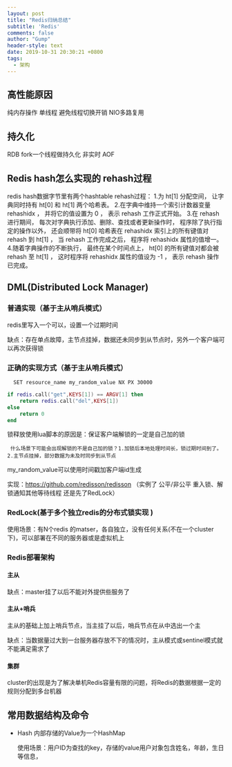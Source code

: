 ```yaml
---
layout: post
title: "Redis归纳总结"
subtitle: 'Redis'
comments: false
author: "Gump"
header-style: text
date: 2019-10-31 20:30:21 +0800
tags:
  - 架构
---
```


## 高性能原因

纯内存操作
单线程 避免线程切换开销
NIO多路复用

## 持久化

RDB fork一个线程做持久化 非实时
AOF 
## Redis hash怎么实现的 rehash过程

redis hash数据字节里有两个hashtable 
rehash过程：
1.为 ht[1] 分配空间， 让字典同时持有 ht[0] 和 ht[1] 两个哈希表。
2.在字典中维持一个索引计数器变量 rehashidx ， 并将它的值设置为 0 ， 表示 rehash 工作正式开始。
3.在 rehash 进行期间， 每次对字典执行添加、删除、查找或者更新操作时， 程序除了执行指定的操作以外， 还会顺带将 ht[0] 哈希表在 rehashidx 索引上的所有键值对 rehash 到 ht[1] ， 当 rehash 工作完成之后， 程序将 rehashidx 属性的值增一。
4.随着字典操作的不断执行， 最终在某个时间点上， ht[0] 的所有键值对都会被 rehash 至 ht[1] ， 这时程序将 rehashidx 属性的值设为 -1 ， 表示 rehash 操作已完成。

## DML(Distributed Lock Manager)

### 普通实现（基于主从哨兵模式）

redis里写入一个可以，设置一个过期时间

缺点：存在单点故障，主节点挂掉，数据还未同步到从节点时，另外一个客户端可以再次获得锁

### 正确的实现方式（基于主从哨兵模式）

```shell
  SET resource_name my_random_value NX PX 30000
```



```lua
if redis.call("get",KEYS[1]) == ARGV[1] then
    return redis.call("del",KEYS[1])
else
    return 0
end
```

锁释放使用lua脚本的原因是：保证客户端解锁的一定是自己加的锁

``` 什么场景下可能会出现解锁的不是自己加的锁？1.加锁后本地处理时间长，锁过期时间到了。 2.主节点挂掉，部分数据为未及时同步到从节点```

my_random_value可以使用时间戳加客户端id生成

实现：https://github.com/redisson/redisson  （实例了 公平/非公平 重入锁、解锁通知其他等待线程  还是先了RedLock）

### RedLock(基于多个独立redis的分布式锁实现 )

使用场景：有N个redis 的matser，各自独立，没有任何关系(不在一个cluster下)，可以部署在不同的服务器或是虚拟机上

### Redis部署架构

#### 主从

缺点：master挂了以后不能对外提供些服务了

#### 主从+哨兵

主从的基础上加上哨兵节点，当主挂了以后，哨兵节点在从中选出一个主

缺点：当数据量过大到一台服务器存放不下的情况时，主从模式或sentinel模式就不能满足需求了

#### 集群

cluster的出现是为了解决单机Redis容量有限的问题，将Redis的数据根据一定的规则分配到多台机器

## 常用数据结构及命令

- Hash  内部存储的Value为一个HashMap

  使用场景：用户ID为查找的key，存储的value用户对象包含姓名，年龄，生日等信息，



